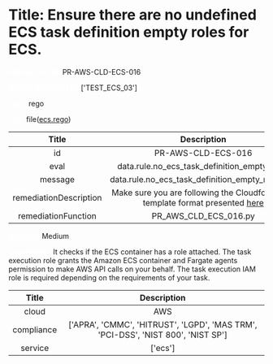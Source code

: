 



# Title: Ensure there are no undefined ECS task definition empty roles for ECS.


***<font color="white">Master Test Id:</font>*** PR-AWS-CLD-ECS-016

***<font color="white">Master Snapshot Id:</font>*** ['TEST_ECS_03']

***<font color="white">type:</font>*** rego

***<font color="white">rule:</font>*** file([ecs.rego])  
  
  
  
  

|Title|Description|
| :---: | :---: |
|id|PR-AWS-CLD-ECS-016|
|eval|data.rule.no_ecs_task_definition_empty_roles|
|message|data.rule.no_ecs_task_definition_empty_roles_err|
|remediationDescription|Make sure you are following the Cloudformation template format presented <a href='https://boto3.amazonaws.com/v1/documentation/api/latest/reference/services/ecs.html#ECS.Client.describe_task_definition' target='_blank'>here</a>|
|remediationFunction|PR_AWS_CLD_ECS_016.py|


***<font color="white">Severity:</font>*** Medium

***<font color="white">Description:</font>*** It checks if the ECS container has a role attached. The task execution role grants the Amazon ECS container and Fargate agents permission to make AWS API calls on your behalf. The task execution IAM role is required depending on the requirements of your task.  
  
  

|Title|Description|
| :---: | :---: |
|cloud|AWS|
|compliance|['APRA', 'CMMC', 'HITRUST', 'LGPD', 'MAS TRM', 'PCI-DSS', 'NIST 800', 'NIST SP']|
|service|['ecs']|



[ecs.rego]: https://github.com/prancer-io/prancer-compliance-test/tree/master/aws/cloud/ecs.rego
